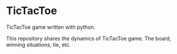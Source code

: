 # TicTacToe
TicTacToe game written with python.

This repository shares the dynamics of TicTacToe game. The board, winning situations, tie, etc.
